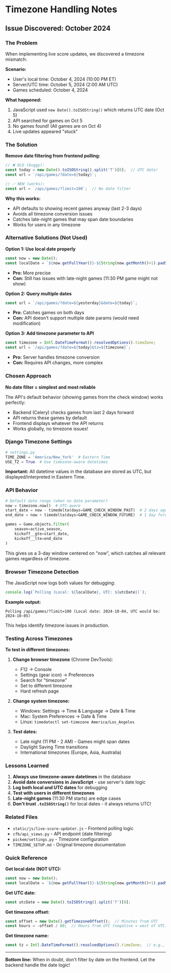 # Timezone Handling Notes

## Issue Discovered: October 2024

### The Problem

When implementing live score updates, we discovered a timezone mismatch:

**Scenario:**
- User's local time: October 4, 2024 (10:00 PM ET)
- Server/UTC time: October 5, 2024 (2:00 AM UTC)
- Games scheduled: October 4, 2024

**What happened:**
1. JavaScript used `new Date().toISOString()` which returns UTC date (Oct 5)
2. API searched for games on Oct 5
3. No games found! (All games are on Oct 4)
4. Live updates appeared "stuck"

### The Solution

**Remove date filtering from frontend polling:**

```javascript
// ❌ OLD (buggy):
const today = new Date().toISOString().split('T')[0];  // UTC date!
const url = `/api/games/?date=${today}`;

// ✅ NEW (works):
const url = `/api/games/?limit=100`;  // No date filter
```

**Why this works:**
- API defaults to showing recent games anyway (last 2-3 days)
- Avoids all timezone conversion issues
- Catches late-night games that may span date boundaries
- Works for users in any timezone

### Alternative Solutions (Not Used)

**Option 1: Use local date properly**
```javascript
const now = new Date();
const localDate = `${now.getFullYear()}-${String(now.getMonth()+1).padStart(2,'0')}-${String(now.getDate()).padStart(2,'0')}`;
```
- **Pro:** More precise
- **Con:** Still has issues with late-night games (11:30 PM game might not show)

**Option 2: Query multiple dates**
```javascript
const url = `/api/games/?date=${yesterday}&date=${today}`;
```
- **Pro:** Catches games on both days
- **Con:** API doesn't support multiple date params (would need modification)

**Option 3: Add timezone parameter to API**
```javascript
const timezone = Intl.DateTimeFormat().resolvedOptions().timeZone;
const url = `/api/games/?date=${today}&tz=${timezone}`;
```
- **Pro:** Server handles timezone conversion
- **Con:** Requires API changes, more complex

### Chosen Approach

**No date filter = simplest and most reliable**

The API's default behavior (showing games from the check window) works perfectly:
- Backend (Celery) checks games from last 2 days forward
- API returns these games by default
- Frontend displays whatever the API returns
- Works globally, no timezone issues!

### Django Timezone Settings

```python
# settings.py
TIME_ZONE = 'America/New_York'  # Eastern Time
USE_TZ = True  # Use timezone-aware datetimes
```

**Important:** All datetime values in the database are stored as UTC, but displayed/interpreted in Eastern Time.

### API Behavior

```python
# Default date range (when no date parameter)
now = timezone.now()  # UTC-aware
start_date = now - timedelta(days=GAME_CHECK_WINDOW_PAST)  # 2 days ago
end_date = now + timedelta(days=GAME_CHECK_WINDOW_FUTURE)  # 1 day forward

games = Game.objects.filter(
    season=active_season,
    kickoff__gte=start_date,
    kickoff__lte=end_date
)
```

This gives us a 3-day window centered on "now", which catches all relevant games regardless of timezone.

### Browser Timezone Detection

The JavaScript now logs both values for debugging:

```javascript
console.log(`Polling (Local: ${localDate}, UTC: ${utcDate})`);
```

**Example output:**
```
Polling /api/games/?limit=100 (Local date: 2024-10-04, UTC would be: 2024-10-05)
```

This helps identify timezone issues in production.

### Testing Across Timezones

**To test in different timezones:**

1. **Change browser timezone** (Chrome DevTools):
   - F12 → Console
   - Settings (gear icon) → Preferences
   - Search for "timezone"
   - Set to different timezone
   - Hard refresh page

2. **Change system timezone:**
   - Windows: Settings → Time & Language → Date & Time
   - Mac: System Preferences → Date & Time
   - Linux: `timedatectl set-timezone America/Los_Angeles`

3. **Test dates:**
   - Late night (11 PM - 2 AM) - Games might span dates
   - Daylight Saving Time transitions
   - International timezones (Europe, Asia, Australia)

### Lessons Learned

1. **Always use timezone-aware datetimes** in the database
2. **Avoid date conversions in JavaScript** - use server's date logic
3. **Log both local and UTC dates** for debugging
4. **Test with users in different timezones**
5. **Late-night games** (11:30 PM starts) are edge cases
6. **Don't trust `.toISOString()`** for local dates - it always returns UTC!

### Related Files

- `static/js/live-score-updater.js` - Frontend polling logic
- `cfb/api_views.py` - API endpoint (date filtering)
- `pickem/settings.py` - Timezone configuration
- `TIMEZONE_SETUP.md` - Original timezone documentation

### Quick Reference

**Get local date (NOT UTC):**
```javascript
const now = new Date();
const localDate = `${now.getFullYear()}-${String(now.getMonth()+1).padStart(2,'0')}-${String(now.getDate()).padStart(2,'0')}`;
```

**Get UTC date:**
```javascript
const utcDate = new Date().toISOString().split('T')[0];
```

**Get timezone offset:**
```javascript
const offset = new Date().getTimezoneOffset();  // Minutes from UTC
const hours = -offset / 60;  // Hours from UTC (negative = west of UTC)
```

**Get timezone name:**
```javascript
const tz = Intl.DateTimeFormat().resolvedOptions().timeZone;  // e.g., "America/New_York"
```

---

**Bottom line:** When in doubt, don't filter by date on the frontend. Let the backend handle the date logic!

